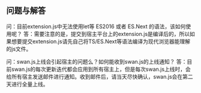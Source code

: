 ## 问题与解答

问：目前extension.js中无法使用let等 ES2016 或者 ES.Next 的语法，该如何使用呢？
答：需要注意的是，提交到宿主平台上的extension.js是编译后的，所以如果想要提交extension.js请先自己将TS/ES.Next等语法编译为现代浏览器能理解的js文件。

问：swan.js上线会引起宿主的问题么？如何能收到swan.js的上线通知？
答：目前swan.js的每次更新迭代都会应用到所有宿主上，但是每次swan.js上线时，会给所有宿主发送邮件进行通知。收到邮件后，请当天尽快确认，swan.js会在第二天进行全量上线。
